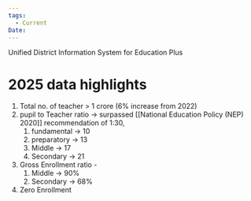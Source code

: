 ```yaml
---
tags:
  - Current
Date:
---
```

Unified District Information System for Education Plus
# 2025 data highlights
1. Total no. of teacher > 1 crore (6% increase from 2022)
2. pupil to Teacher ratio -> surpassed [[National Education Policy (NEP) 2020]] recommendation of 1:30, 
	1. fundamental -> 10
	2. preparatory -> 13
	3. Middle -> 17
	4. Secondary -> 21
3. Gross Enrollment ratio -
	1. Middle -> 90%
	2. Secondary -> 68%
4. Zero Enrollment 